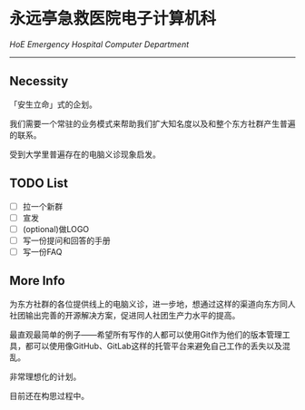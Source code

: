 # 永远亭急救医院电子计算机科

*HoE Emergency Hospital Computer Department*

---

## Necessity

「安生立命」式的企划。

我们需要一个常驻的业务模式来帮助我们扩大知名度以及和整个东方社群产生普遍的联系。

受到大学里普遍存在的电脑义诊现象启发。

## TODO List

- [ ] 拉一个新群
- [ ] 宣发
- [ ] (optional)做LOGO
- [ ] 写一份提问和回答的手册
- [ ] 写一份FAQ

## More Info

为东方社群的各位提供线上的电脑义诊，进一步地，想通过这样的渠道向东方同人社团输出完善的开源解决方案，促进同人社团生产力水平的提高。

最直观最简单的例子——希望所有写作的人都可以使用Git作为他们的版本管理工具，都可以使用像GitHub、GitLab这样的托管平台来避免自己工作的丢失以及混乱。

非常理想化的计划。

目前还在构思过程中。
